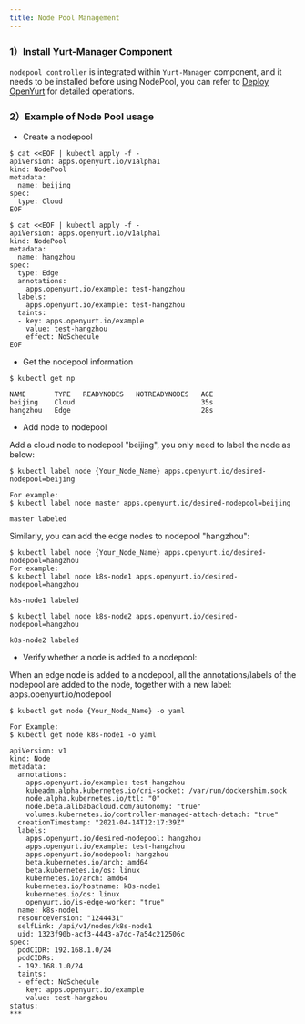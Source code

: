 ```yaml
---
title: Node Pool Management
---
```


### 1）Install Yurt-Manager Component

`nodepool controller` is integrated within `Yurt-Manager` component, and it needs to be installed before using NodePool,
you can refer to [Deploy OpenYurt](https://openyurt.io/docs/installation/manually-setup/#32-setup-openyurtopenyurt-components) for detailed operations.

### 2）Example of Node Pool usage

- Create a nodepool

```shell
$ cat <<EOF | kubectl apply -f -
apiVersion: apps.openyurt.io/v1alpha1
kind: NodePool
metadata:
  name: beijing
spec:
  type: Cloud
EOF

$ cat <<EOF | kubectl apply -f -
apiVersion: apps.openyurt.io/v1alpha1
kind: NodePool
metadata:
  name: hangzhou
spec:
  type: Edge
  annotations:
    apps.openyurt.io/example: test-hangzhou
  labels:
    apps.openyurt.io/example: test-hangzhou
  taints:
  - key: apps.openyurt.io/example
    value: test-hangzhou
    effect: NoSchedule
EOF
```

- Get the nodepool information

```shell
$ kubectl get np 

NAME       TYPE   READYNODES   NOTREADYNODES   AGE
beijing    Cloud                               35s
hangzhou   Edge                                28s
```

- Add node to nodepool

Add a cloud node to nodepool "beijing", you only need to label the node as below:

```shell
$ kubectl label node {Your_Node_Name} apps.openyurt.io/desired-nodepool=beijing
```



```shell
For example:
$ kubectl label node master apps.openyurt.io/desired-nodepool=beijing

master labeled
```

Similarly, you can add the edge nodes to nodepool "hangzhou":

```shell
$ kubectl label node {Your_Node_Name} apps.openyurt.io/desired-nodepool=hangzhou
For example:
$ kubectl label node k8s-node1 apps.openyurt.io/desired-nodepool=hangzhou

k8s-node1 labeled

$ kubectl label node k8s-node2 apps.openyurt.io/desired-nodepool=hangzhou

k8s-node2 labeled
```

- Verify whether a node is added to a nodepool:

When an edge node is added to a nodepool, all the annotations/labels of the nodepool are added to the node, together with a new label: apps.openyurt.io/nodepool

```shell
$ kubectl get node {Your_Node_Name} -o yaml 

For Example:
$ kubectl get node k8s-node1 -o yaml

apiVersion: v1
kind: Node
metadata:
  annotations:
    apps.openyurt.io/example: test-hangzhou
    kubeadm.alpha.kubernetes.io/cri-socket: /var/run/dockershim.sock
    node.alpha.kubernetes.io/ttl: "0"
    node.beta.alibabacloud.com/autonomy: "true"
    volumes.kubernetes.io/controller-managed-attach-detach: "true"
  creationTimestamp: "2021-04-14T12:17:39Z"
  labels:
    apps.openyurt.io/desired-nodepool: hangzhou
    apps.openyurt.io/example: test-hangzhou
    apps.openyurt.io/nodepool: hangzhou
    beta.kubernetes.io/arch: amd64
    beta.kubernetes.io/os: linux
    kubernetes.io/arch: amd64
    kubernetes.io/hostname: k8s-node1
    kubernetes.io/os: linux
    openyurt.io/is-edge-worker: "true"
  name: k8s-node1
  resourceVersion: "1244431"
  selfLink: /api/v1/nodes/k8s-node1
  uid: 1323f90b-acf3-4443-a7dc-7a54c212506c
spec:
  podCIDR: 192.168.1.0/24
  podCIDRs:
  - 192.168.1.0/24
  taints:
  - effect: NoSchedule
    key: apps.openyurt.io/example
    value: test-hangzhou
status:
***
```

